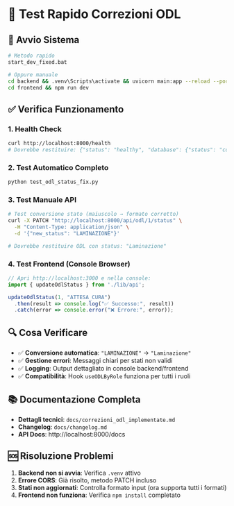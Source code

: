# 🧪 Test Rapido Correzioni ODL

## 🚀 Avvio Sistema

```bash
# Metodo rapido
start_dev_fixed.bat

# Oppure manuale
cd backend && .venv\Scripts\activate && uvicorn main:app --reload --port 8000
cd frontend && npm run dev
```

## ✅ Verifica Funzionamento

### 1. Health Check
```bash
curl http://localhost:8000/health
# Dovrebbe restituire: {"status": "healthy", "database": {"status": "connected"}}
```

### 2. Test Automatico Completo
```bash
python test_odl_status_fix.py
```

### 3. Test Manuale API
```bash
# Test conversione stato (maiuscolo → formato corretto)
curl -X PATCH "http://localhost:8000/api/odl/1/status" \
  -H "Content-Type: application/json" \
  -d '{"new_status": "LAMINAZIONE"}'

# Dovrebbe restituire ODL con status: "Laminazione"
```

### 4. Test Frontend (Console Browser)
```javascript
// Apri http://localhost:3000 e nella console:
import { updateOdlStatus } from './lib/api';

updateOdlStatus(1, "ATTESA_CURA")
  .then(result => console.log("✅ Successo:", result))
  .catch(error => console.error("❌ Errore:", error));
```

## 🔍 Cosa Verificare

- ✅ **Conversione automatica**: `"LAMINAZIONE"` → `"Laminazione"`
- ✅ **Gestione errori**: Messaggi chiari per stati non validi
- ✅ **Logging**: Output dettagliato in console backend/frontend
- ✅ **Compatibilità**: Hook `useODLByRole` funziona per tutti i ruoli

## 📚 Documentazione Completa

- **Dettagli tecnici**: `docs/correzioni_odl_implementate.md`
- **Changelog**: `docs/changelog.md`
- **API Docs**: http://localhost:8000/docs

## 🆘 Risoluzione Problemi

1. **Backend non si avvia**: Verifica `.venv` attivo
2. **Errore CORS**: Già risolto, metodo PATCH incluso
3. **Stati non aggiornati**: Controlla formato input (ora supporta tutti i formati)
4. **Frontend non funziona**: Verifica `npm install` completato 